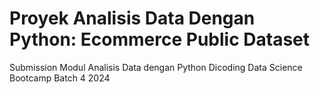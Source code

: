# **Proyek Analisis Data Dengan Python: Ecommerce Public Dataset**
Submission Modul Analisis Data dengan Python
Dicoding Data Science Bootcamp Batch 4 2024